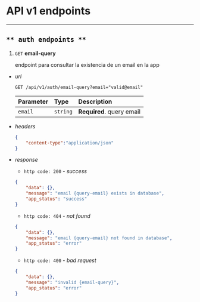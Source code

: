 # API v1 endpoints
---

`** auth endpoints **`
---


1. `GET` **email-query**

    endpoint para consultar la existencia de un email en la app

* *url*
    ```http
    GET /api/v1/auth/email-query?email="valid@email"
    ```

    | Parameter | Type | Description |
    | :--- | :--- | :--- |
    | `email` | `string` | **Required**. query email |

* *headers*
    ```json
    {
        "content-type":"application/json"
    }
    ```

* *response*
    - `http code: 200` - *success*
    ```json
    {
        "data": {},
        "message": "email {query-email} exists in database",
        "app_status": "success"
    }
    ```
    - `http code: 404` - *not found*
    ```json
    {
        "data": {},
        "message": "email {query-email} not found in database",
        "app_status": "error"
    }
    ```
    - `http code: 400` - *bad request*
    ```json 
    {
        "data": {},
        "message": "invalid {email-query}",
        "app_status": "error"
    }
    ```